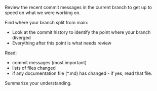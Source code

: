 Review the recent commit messages in the current branch to get up to speed on what we were working on.

Find where your branch split from main:
- Look at the commit history to identify the point where your branch diverged
- Everything after this point is what needs review

Read:
- commit messages (most important)
- lists of files changed
- if any documentation file (*.md) has changed - if yes, read that file.

Summarize your understanding.

